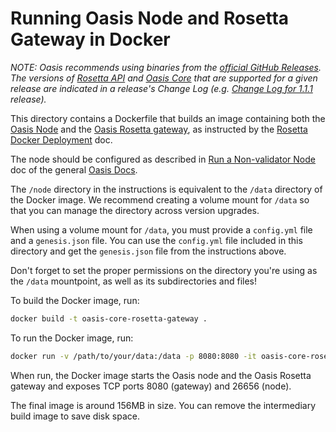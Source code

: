 # Running Oasis Node and Rosetta Gateway in Docker

_NOTE: Oasis recommends using binaries from the [official GitHub Releases].
The versions of [Rosetta API] and [Oasis Core] that are supported for a given
release are indicated in a release's Change Log (e.g. [Change Log for 1.1.1]
release)._

This directory contains a Dockerfile that builds an image containing both
the [Oasis Node] and the [Oasis Rosetta gateway], as instructed by the
[Rosetta Docker Deployment] doc.

The node should be configured as described in [Run a Non-validator Node] doc
of the general [Oasis Docs].

The `/node` directory in the instructions is equivalent to the `/data`
directory of the Docker image.
We recommend creating a volume mount for `/data` so that you can manage the
directory across version upgrades.

When using a volume mount for `/data`, you must provide a `config.yml` file
and a `genesis.json` file.
You can use the `config.yml` file included in this directory and get the
`genesis.json` file from the instructions above.

Don't forget to set the proper permissions on the directory you're using as
the `/data` mountpoint, as well as its subdirectories and files!

To build the Docker image, run:

```bash
docker build -t oasis-core-rosetta-gateway .
```

To run the Docker image, run:

```bash
docker run -v /path/to/your/data:/data -p 8080:8080 -it oasis-core-rosetta-gateway
```

When run, the Docker image starts the Oasis node and the Oasis Rosetta gateway
and exposes TCP ports 8080 (gateway) and 26656 (node).

The final image is around 156MB in size.  You can remove the intermediary
build  image to save disk space.

<!-- markdownlint-disable line-length -->
[official GitHub Releases]:
  https://github.com/oasisprotocol/oasis-core-rosetta-gateway/releases/
[Change Log for 1.1.1]:
  https://github.com/oasisprotocol/oasis-core-rosetta-gateway/blob/v1.1.1/CHANGELOG.md
[Rosetta API]: https://www.rosetta-api.org/docs/welcome.html
[Oasis Core]: https://github.com/oasisprotocol/oasis-core
[Oasis Node]:
  https://docs.oasis.dev/general/run-a-node/prerequisites/oasis-node
[Oasis Rosetta Gateway]:
  https://github.com/oasisprotocol/oasis-core-rosetta-gateway
[Rosetta Docker Deployment]:
  https://www.rosetta-api.org/docs/node_deployment.html
[Run a Non-validator Node]:
  https://docs.oasis.dev/general/run-a-node/set-up-your-node/run-non-validator#configuration
[Oasis Docs]:
  https://docs.oasis.dev/
<!-- markdownlint-enable line-length -->
